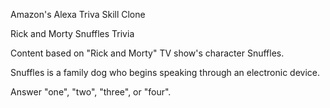 ﻿Amazon's Alexa Triva Skill Clone

Rick and Morty Snuffles Trivia

Content based on "Rick and Morty" TV show's character Snuffles.

Snuffles is a family dog who begins speaking through an electronic device.

Answer "one", "two", "three", or "four".